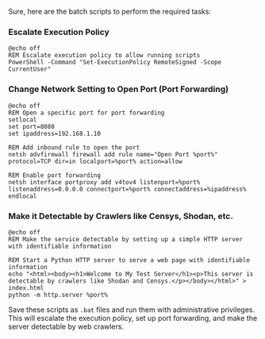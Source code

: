 Sure, here are the batch scripts to perform the required tasks:

### Escalate Execution Policy
```batch
@echo off
REM Escalate execution policy to allow running scripts
PowerShell -Command "Set-ExecutionPolicy RemoteSigned -Scope CurrentUser"
```

### Change Network Setting to Open Port (Port Forwarding)
```batch
@echo off
REM Open a specific port for port forwarding
setlocal
set port=8080
set ipaddress=192.168.1.10

REM Add inbound rule to open the port
netsh advfirewall firewall add rule name="Open Port %port%" protocol=TCP dir=in localport=%port% action=allow

REM Enable port forwarding
netsh interface portproxy add v4tov4 listenport=%port% listenaddress=0.0.0.0 connectport=%port% connectaddress=%ipaddress%
endlocal
```

### Make it Detectable by Crawlers like Censys, Shodan, etc.
```batch
@echo off
REM Make the service detectable by setting up a simple HTTP server with identifiable information

REM Start a Python HTTP server to serve a web page with identifiable information
echo "<html><body><h1>Welcome to My Test Server</h1><p>This server is detectable by crawlers like Shodan and Censys.</p></body></html>" > index.html
python -m http.server %port%
```

Save these scripts as `.bat` files and run them with administrative privileges. This will escalate the execution policy, set up port forwarding, and make the server detectable by web crawlers.